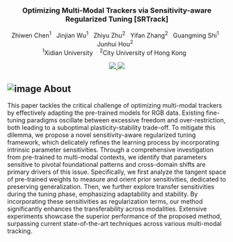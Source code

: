 
<div align="center">
  <h3 align="center"><strong>Optimizing Multi-Modal Trackers via Sensitivity-aware Regularized Tuning [SRTrack] </strong></h3>
    <p align="center">
    <a>Zhiwen Chen</a><sup>1</sup>&nbsp;&nbsp;
    <a>Jinjian Wu</a><sup>1</sup>&nbsp;&nbsp;
    <a>Zhiyu Zhu</a><sup>2</sup>&nbsp;&nbsp;
    <a>Yifan Zhang</a><sup>2</sup>&nbsp;&nbsp;
    <a> Guangming Shi</a><sup>1</sup>&nbsp;&nbsp;
    <a>Junhui Hou</a><sup>2</sup>&nbsp;&nbsp;
    <br>
    <sup>1</sup>Xidian University&nbsp;&nbsp;&nbsp;
    <sup>2</sup>City University of Hong Kong&nbsp;&nbsp;&nbsp;
</div>


<p align="center">
  <a href="https://arxiv.org/abs/2508.17488" target='_blank'>
    <img src="https://img.shields.io/badge/Paper-%F0%9F%93%83-purple">
  </a>
  
  <a href="" target='_blank'>
    <img src="https://visitor-badge.laobi.icu/badge?page_id=zhiwen-xdu.SRTrack&left_color=gray&right_color=purple">
  </a>
</p>


## ![image](https://github.com/user-attachments/assets/1ae19de2-b18b-4b0d-a206-19f0666757fb) About
This paper tackles the critical challenge of optimizing multi-modal trackers by effectively adapting the pre-trained models for RGB data. Existing fine-tuning paradigms oscillate between excessive freedom and over-restriction, both leading to a suboptimal plasticity-stability trade-off. To mitigate this dilemma, we propose a novel sensitivity-aware regularized tuning framework, which delicately refines the learning process by incorporating intrinsic parameter sensitivities. Through a comprehensive investigation from pre-trained to multi-modal contexts, we identify that parameters sensitive to pivotal foundational patterns and cross-domain shifts are primary drivers of this issue. Specifically, we first analyze the tangent space of pre-trained weights to measure and orient prior sensitivities, dedicated to preserving generalization. Then, we further explore transfer sensitivities during the tuning phase, emphasizing adaptability and stability. By incorporating these sensitivities as regularization terms, our method significantly enhances the transferability across modalities. Extensive experiments showcase the superior performance of the proposed method, surpassing current state-of-the-art techniques across various multi-modal tracking. 
